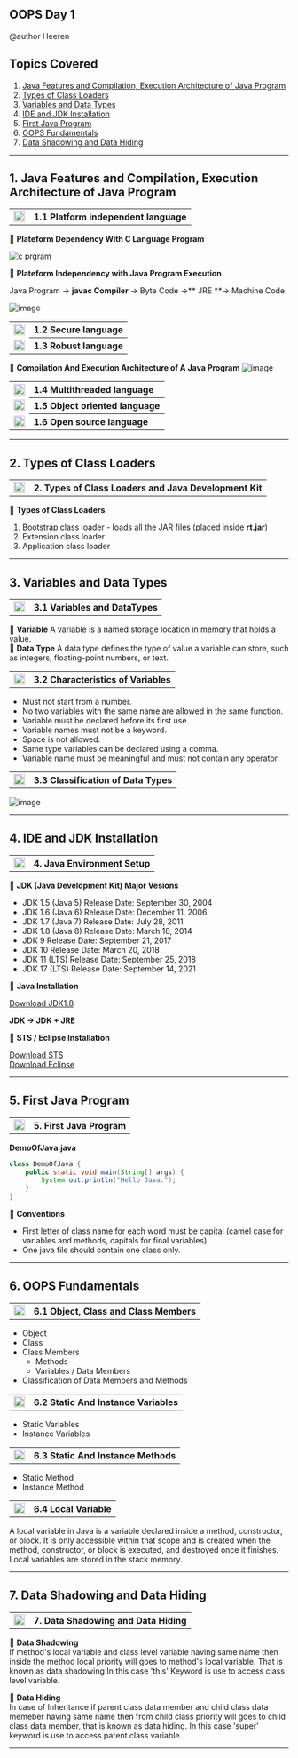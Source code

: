 ## OOPS Day 1
@author Heeren

 **Topics Covered**
--------------
1. [Java Features and Compilation, Execution Architecture of Java Program](#1-java-features-and-compilation-execution-architecture-of-java-program)       
2. [Types of Class Loaders](#2-types-of-class-loaders)       
3. [Variables and Data Types](#3-variables-and-data-types)
4. [IDE and JDK Installation](#4-ide-and-jdk-installation)
5. [First Java Program](#5-first-java-program)      
6. [OOPS Fundamentals](#6-oops-fundamentals)
7. [Data Shadowing and Data Hiding](#7-data-shadowing-and-data-hiding)  
--------------

## 1. Java Features and Compilation, Execution Architecture of Java Program
 
<table>
    <tr>
        <td><a href="https://www.youtube.com/watch?v=SUnAsQykPfw&list=PLI8XC2Oz_l1qMnpB-6Kc3Ck0RuCqDKCCQ&index=1">
            <img src="https://github.com/user-attachments/assets/393a6073-ba6a-48dd-972b-9e9b8d908e45" alt="yt" width="20" height="20">
        </a></td>
        <th align="left">1.1 Platform independent language</th>
    </tr>
 </table> 
 
🔵 **Plateform Dependency With C Language Program**  

![c prgram](https://github.com/codewithheeren/Java/assets/87074236/450da9f3-99c5-4cd6-bf8c-dab36ad42986)      


🔵 **Plateform Independency with Java Program Execution**

Java Program -> **javac Compiler** -> Byte Code ->** JRE **-> Machine Code

![image](https://github.com/user-attachments/assets/989499d5-d72a-4c95-9e4e-7d0c1e611218)
 <table>
    <tr>
        <td><a href="https://www.youtube.com/watch?v=1xjKbfvh01o&list=PLI8XC2Oz_l1qMnpB-6Kc3Ck0RuCqDKCCQ&index=2">
            <img src="https://github.com/user-attachments/assets/393a6073-ba6a-48dd-972b-9e9b8d908e45" alt="yt" width="20" height="20">
        </a></td>
        <th align="left">1.2 Secure language</th>
    </tr>
    <tr>
        <td><a href="https://www.youtube.com/watch?v=1xjKbfvh01o&list=PLI8XC2Oz_l1qMnpB-6Kc3Ck0RuCqDKCCQ&index=2">
            <img src="https://github.com/user-attachments/assets/393a6073-ba6a-48dd-972b-9e9b8d908e45" alt="yt" width="20" height="20">
        </a></td>
        <th align="left">1.3 Robust language</th>
    </tr>
  </table>
  
  🔵 **Compilation And Execution Architecture of A Java Program**
  ![image](https://github.com/codewithheeren/Java/assets/87074236/759457a2-bd58-4fa3-9fe4-09d68f969826)
  
  <table>
    <tr>
        <td><a href="https://www.youtube.com/watch?v=GB7Hiem95zc&list=PLI8XC2Oz_l1qMnpB-6Kc3Ck0RuCqDKCCQ&index=3">
            <img src="https://github.com/user-attachments/assets/393a6073-ba6a-48dd-972b-9e9b8d908e45" alt="yt" width="20" height="20">
        </a></td>
        <th align="left">1.4 Multithreaded language</th>
    </tr>
   <tr>
        <td><a href="https://www.youtube.com/watch?v=GB7Hiem95zc&list=PLI8XC2Oz_l1qMnpB-6Kc3Ck0RuCqDKCCQ&index=3">
            <img src="https://github.com/user-attachments/assets/393a6073-ba6a-48dd-972b-9e9b8d908e45" alt="yt" width="20" height="20">
        </a></td>
        <th align="left">1.5 Object oriented language</th>
    </tr>
    <tr>
        <td><a href="https://www.youtube.com/watch?v=kNukMHUg9Ew&list=PLI8XC2Oz_l1qMnpB-6Kc3Ck0RuCqDKCCQ&index=4">
            <img src="https://github.com/user-attachments/assets/393a6073-ba6a-48dd-972b-9e9b8d908e45" alt="yt" width="20" height="20">
        </a></td>
        <th align="left">1.6 Open source language</th>
    </tr>
</table>

---
## 2. Types of Class Loaders
<table>
<tr>
        <td><a href="https://www.youtube.com/watch?v=Do4C_r9_RCA&list=PLI8XC2Oz_l1qMnpB-6Kc3Ck0RuCqDKCCQ&index=5">
            <img src="https://github.com/user-attachments/assets/393a6073-ba6a-48dd-972b-9e9b8d908e45" alt="yt" width="20" height="20">
        </a></td>
        <th align="left">2. Types of Class Loaders and Java Development Kit</th>
    </tr>
</table>

🔵 **Types of Class Loaders**

1. Bootstrap class loader - loads all the JAR files (placed inside **rt.jar**)
2. Extension class loader
3. Application class loader
---
## 3. Variables and Data Types

 <table>
    <tr>
        <td><a href="https://www.youtube.com/watch?v=WkClbsavfro&list=PLI8XC2Oz_l1qMnpB-6Kc3Ck0RuCqDKCCQ&index=5">
            <img src="https://github.com/user-attachments/assets/393a6073-ba6a-48dd-972b-9e9b8d908e45" alt="yt" width="20" height="20">
        </a></td>
        <th align="left">3.1 Variables and DataTypes</th>
    </tr>
 </table>
 
🔵 **Variable** 
A variable is a named storage location in memory that holds a value.   
🔵 **Data Type**
A data type defines the type of value a variable can store, such as integers, floating-point numbers, or text.       
  <table>
   <tr>
        <td><a href="https://www.youtube.com/watch?v=gIq1wx6Kmas">
            <img src="https://github.com/user-attachments/assets/393a6073-ba6a-48dd-972b-9e9b8d908e45" alt="yt" width="20" height="20">
        </a></td>
        <th align="left">3.2 Characteristics of Variables</th>
    </tr>
</table>

- Must not start from a number.     
- No two variables with the same name are allowed in the same function.   
- Variable must be declared before its first use.   
- Variable names must not be a keyword.    
- Space is not allowed.   
- Same type variables can be declared using a comma.    
- Variable name must be meaningful and must not contain any operator.   

<table>
   <tr>
        <td><a href="https://www.youtube.com/watch?v=DI76KOWLrag&list=PLI8XC2Oz_l1qMnpB-6Kc3Ck0RuCqDKCCQ&index=8">
            <img src="https://github.com/user-attachments/assets/393a6073-ba6a-48dd-972b-9e9b8d908e45" alt="yt" width="20" height="20">
        </a></td>
        <th align="left">3.3 Classification of Data Types</th>
    </tr>
</table>

![image](https://github.com/codewithheeren/Java/assets/87074236/36f43577-4fcc-400a-b6f2-1e9d7d8957f7)

---
## 4. IDE and JDK Installation  
<table>
<tr>
        <td><a href="https://www.youtube.com/watch?v=qlxOjEtEJmc&list=PLI8XC2Oz_l1qMnpB-6Kc3Ck0RuCqDKCCQ&index=7&t=18s">
            <img src="https://github.com/user-attachments/assets/393a6073-ba6a-48dd-972b-9e9b8d908e45" alt="yt" width="20" height="20">
        </a></td>
        <th align="left">4. Java Environment Setup</th>
    </tr>
</table>

🔵 **JDK (Java Development Kit) Major Vesions**      
- JDK 1.5 (Java 5) Release Date: September 30, 2004  
- JDK 1.6 (Java 6) Release Date: December 11, 2006  
- JDK 1.7 (Java 7) Release Date: July 28, 2011  
- JDK 1.8 (Java 8) Release Date: March 18, 2014  
- JDK 9 Release Date: September 21, 2017   
- JDK 10 Release Date: March 20, 2018   
- JDK 11 (LTS) Release Date: September 25, 2018   
- JDK 17 (LTS) Release Date: September 14, 2021   

🔵 **Java Installation**    

[Download JDK1.8](https://drive.google.com/uc?export=download&id=1IIZAzCiDsJe6nGhAcnJOmVpDnMiu8MqV)

**JDK -> JDK + JRE**

🔵 **STS / Eclipse Installation**    

[Download STS](https://drive.google.com/file/d/1Fp5q_-em70fZ4hR0FACOVuZWhLJj0l2l/view?usp=drive_link)   
[Download Eclipse](https://drive.google.com/file/d/1U_ikAcubg0l_UgPIFMKA-r4kCIzoROYp/view?usp=sharing)

---
## 5. First Java Program
<table>
    <tr>
        <td><a href="https://www.youtube.com/watch?v=FnZ3n4QM6K8&list=PLI8XC2Oz_l1qMnpB-6Kc3Ck0RuCqDKCCQ&index=8">
            <img src="https://github.com/user-attachments/assets/393a6073-ba6a-48dd-972b-9e9b8d908e45" alt="yt" width="20" height="20">
        </a></td>
        <th align="left">5. First Java Program</th>
    </tr>
 </table>
 
**DemoOfJava.java**
```java
class DemoOfJava {
    public static void main(String[] args) {
        System.out.println("Hello Java.");
    }
}
```
🔵 **Conventions**
- First letter of class name for each word must be capital (camel case for variables and methods, capitals for final variables).
- One java file should contain one class only.
---
## 6. OOPS Fundamentals
<table>
    <tr>
        <td><a href="https://www.youtube.com/watch?v=StggVcH3cFk">
            <img src="https://github.com/user-attachments/assets/393a6073-ba6a-48dd-972b-9e9b8d908e45" alt="yt" width="20" height="20">
        </a></td>
        <th align="left">6.1 Object, Class and Class Members</th>
    </tr>
 </table>
 
- Object  
- Class   
- Class Members   
    - Methods   
    - Variables / Data Members   
- Classification of Data Members and Methods   
    
<table>
    <tr>
        <td><a href="https://youtu.be/makaC46KurI"  >
            <img src="https://github.com/user-attachments/assets/393a6073-ba6a-48dd-972b-9e9b8d908e45" alt="yt" width="20" height="20">
        </a></td>
        <th align="left">6.2 Static And Instance Variables</th>
    </tr>
 </table> 
 
- Static Variables   
- Instance Variables
<table>
    <tr>
        <td><a href="https://youtu.be/a4e4vgQ8STM">
            <img src="https://github.com/user-attachments/assets/393a6073-ba6a-48dd-972b-9e9b8d908e45" alt="yt" width="20" height="20">
        </a></td>
        <th align="left">6.3 Static And Instance Methods</th>
    </tr>
 </table> 
 
- Static Method   
- Instance Method   
  
<table>
    <tr>
        <td><a href="https://youtu.be/dcd4JpsoHxI">
            <img src="https://github.com/user-attachments/assets/393a6073-ba6a-48dd-972b-9e9b8d908e45" alt="yt" width="20" height="20">
        </a></td>
        <th align="left">6.4 Local Variable</th>
    </tr>
 </table>  
  
A local variable in Java is a variable declared inside a method, constructor, or block. It is only accessible within that scope and is created when the method, constructor, or block is executed, and destroyed once it finishes. Local variables are stored in the stack memory.

---
## 7. Data Shadowing and Data Hiding
<table>
    <tr>
        <td><a href="https://youtu.be/1UXBX1xcOmI">
            <img src="https://github.com/user-attachments/assets/393a6073-ba6a-48dd-972b-9e9b8d908e45" alt="yt" width="20" height="20">
        </a></td>
        <th align="left">7. Data Shadowing and Data Hiding</th>
    </tr>
 </table>
 
🔵 **Data Shadowing**      
If method's local variable and class level variable having same name then inside the method local priority will goes to method's local variable. That is known as data shadowing.In this case 'this' Keyword is use to access class level variable. 

🔵 **Data Hiding**     
In case of Inheritance if parent class data member and child class data memeber having same name then from child class priority will goes to child class data member, that is known as data hiding.  In this case 'super' keyword is use to access parent class variable.

---
